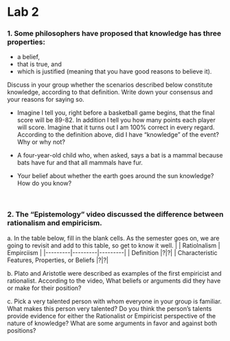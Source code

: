 # Lab 2

### 1. Some philosophers have proposed that knowledge has three properties:
- a belief,
- that is true, and
- which is justified (meaning that you have good reasons to believe it).


Discuss in your group whether the scenarios described below constitute knowledge, according to that definition. Write down your consensus and your reasons for saying so. 

- Imagine I tell you, right before a basketball game begins, that the final score will be 89-82. 
In addition I tell you how many points each player will score. 
Imagine that it turns out I am 100% correct in every regard. 
According to the definition above, did I have “knowledge” of the event? Why or why not? 

- A four-year-old child who, when asked, says a bat is a mammal because bats have fur and that all mammals have fur. 

- Your belief about whether the earth goes around the sun knowledge? How do you know? 
<br>

### 2. The “Epistemology” video discussed the difference between rationalism and empiricism. 

a. In the table below, fill in the blank cells. As the semester goes on, we are going to revisit and add to this table, so get to know it well. 
|         | Ratiolnalism | Empirciism |
|---------|---------|---------|
| Definition |?|?|
| Characteristic Features, Properties, or Beliefs  |?|?|

b. Plato and Aristotle were described as examples of the first empiricist and rationalist. According to the video, What beliefs or arguments did they have or make for their position? 

c.   Pick a very talented person with whom everyone in your group is familiar. What makes this person very talented? Do you think the person’s talents provide evidence for either the Rationalist or Empiricist perspective of the nature of knowledge? What are some arguments in favor and against both positions? 

